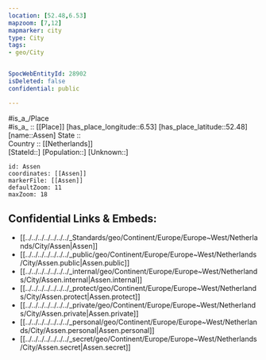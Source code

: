 ```yaml
---
location: [52.48,6.53] 
mapzoom: [7,12] 
mapmarker: city 
type: City
tags:
- geo/City


SpocWebEntityId: 28902
isDeleted: false
confidential: public

---
```

#is_a_/Place  
#is_a_ :: [[Place]] 
[has_place_longitude::6.53] 
[has_place_latitude::52.48] 
[name::Assen] 
State ::  
Country :: [[Netherlands]]  
[StateId::] 
[Population::] 
[Unknown::] 


```leaflet
id: Assen
coordinates: [[Assen]] 
markerFile: [[Assen]] 
defaultZoom: 11 
maxZoom: 18
```


## Confidential Links & Embeds: 
- [[../../../../../../../_Standards/geo/Continent/Europe/Europe~West/Netherlands/City/Assen|Assen]] 
- [[../../../../../../../_public/geo/Continent/Europe/Europe~West/Netherlands/City/Assen.public|Assen.public]] 
- [[../../../../../../../_internal/geo/Continent/Europe/Europe~West/Netherlands/City/Assen.internal|Assen.internal]] 
- [[../../../../../../../_protect/geo/Continent/Europe/Europe~West/Netherlands/City/Assen.protect|Assen.protect]] 
- [[../../../../../../../_private/geo/Continent/Europe/Europe~West/Netherlands/City/Assen.private|Assen.private]] 
- [[../../../../../../../_personal/geo/Continent/Europe/Europe~West/Netherlands/City/Assen.personal|Assen.personal]] 
- [[../../../../../../../_secret/geo/Continent/Europe/Europe~West/Netherlands/City/Assen.secret|Assen.secret]] 
